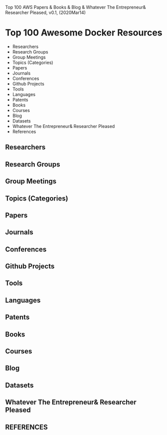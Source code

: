 Top 100 AWS Papers & Books & Blog & Whatever The Entrepreneur& Researcher Pleased, v0.1,
(2020Mar14)

# Top 100 Awesome Docker Resources
+ Researchers
+ Research Groups
+ Group Meetings
+ Topics (Categories)
+ Papers
+ Journals
+ Conferences
+ Github Projects
+ Tools
+ Languages
+ Patents
+ Books
+ Courses
+ Blog
+ Datasets
+ Whatever The Entrepreneur& Researcher Pleased
+ References

## Researchers

## Research Groups

## Group Meetings

## Topics (Categories)

## Papers

## Journals

## Conferences

## Github Projects


## Tools

## Languages

## Patents

## Books

## Courses

## Blog

## Datasets

## Whatever The Entrepreneur& Researcher Pleased

## REFERENCES
